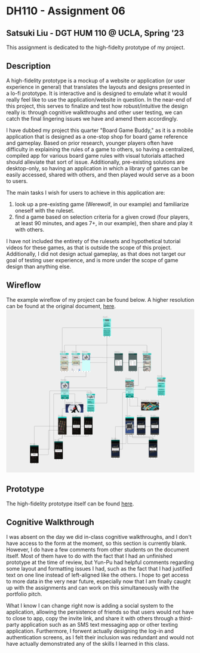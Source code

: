 # DH110 - Assignment 06

## Satsuki Liu - DGT HUM 110 @ UCLA, Spring '23
This assignment is dedicated to the high-fidelty prototype of my project.

## Description
A high-fidelity prototype is a mockup of a website or application (or user experience in general) that translates the layouts and designs presented in a lo-fi prototype. It is interactive and is designed to emulate what it would really feel like to use the application/website in question. In the near-end of this project, this serves to finalize and test how robust/intuitive the design really is: through cognitive walkthroughs and other user testing, we can catch the final lingering issues we have and amend them accordingly.

I have dubbed my project this quarter "Board Game Buddy," as it is a mobile application that is designed as a one-stop shop for board game reference and gameplay. Based on prior research, younger players often have difficulty in explaining the rules of a game to others, so having a centralized, compiled app for various board game rules with visual tutorials attached should alleviate that sort of issue. Additionally, pre-existing solutions are desktop-only, so having an application in which a library of games can be easily accessed, shared with others, and then played would serve as a boon to users.

The main tasks I wish for users to achieve in this application are:
1. look up a pre-existing game (Werewolf, in our example) and familiarize oneself with the ruleset.
2. find a game based on selection criteria for a given crowd (four players, at least 90 minutes, and ages 7+, in our example), then share and play it with others.

I have not included the entirety of the rulesets and hypothetical tutorial videos for these games, as that is outside the scope of this project. Additionally, I did not design actual gameplay, as that does not target our goal of testing user experience, and is more under the scope of game design than anything else.

## Wireflow
The example wireflow of my project can be found below. A higher resolution can be found at the original document, [here](https://www.figma.com/file/MmlQK8HKhxU5z8IVgiOM92/Satsuki-Liu---Board-Game-Buddy?type=design&node-id=87-3574).
![Updated wireflow of the prototype.](./assets/wireflow.png)

## Prototype
The high-fidelity prototype itself can be found [here](https://www.figma.com/proto/MmlQK8HKhxU5z8IVgiOM92/Satsuki-Liu---Board-Game-Buddy?type=design&node-id=39-32&scaling=min-zoom&page-id=2%3A10&starting-point-node-id=39%3A32).

## Cognitive Walkthrough
I was absent on the day we did in-class cognitive walkthroughs, and I don't have access to the form at the moment, so this section is currently blank. However, I do have a few comments from other students on the document itself. Most of them have to do with the fact that I had an unfinished prototype at the time of review, but Yun-Pu had helpful comments regarding some layout and formatting issues I had, such as the fact that I had justified text on one line instead of left-aligned like the others. I hope to get access to more data in the very near future, especially now that I am finally caught up with the assignments and can work on this simultaneously with the portfolio pitch.

What I know I can change right now is adding a social system to the application, allowing the persistence of friends so that users would not have to close to app, copy the invite link, and share it with others through a third-party application such as an SMS text messaging app or other texting application. Furthermore, I forwent actually designing the log-in and authentication screens, as I felt their inclusion was redundant and would not have actually demonstrated any of the skills I learned in this class.